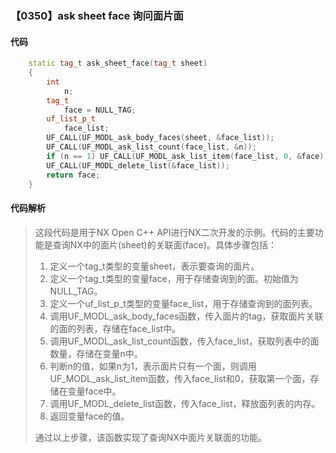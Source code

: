 ### 【0350】ask sheet face 询问面片面

#### 代码

```cpp
    static tag_t ask_sheet_face(tag_t sheet)  
    {  
        int  
            n;  
        tag_t  
            face = NULL_TAG;  
        uf_list_p_t  
            face_list;  
        UF_CALL(UF_MODL_ask_body_faces(sheet, &face_list));  
        UF_CALL(UF_MODL_ask_list_count(face_list, &n));  
        if (n == 1) UF_CALL(UF_MODL_ask_list_item(face_list, 0, &face));  
        UF_CALL(UF_MODL_delete_list(&face_list));  
        return face;  
    }

```

#### 代码解析

> 这段代码是用于NX Open C++ API进行NX二次开发的示例。代码的主要功能是查询NX中的面片(sheet)的关联面(face)。具体步骤包括：
>
> 1. 定义一个tag_t类型的变量sheet，表示要查询的面片。
> 2. 定义一个tag_t类型的变量face，用于存储查询到的面。初始值为NULL_TAG。
> 3. 定义一个uf_list_p_t类型的变量face_list，用于存储查询到的面列表。
> 4. 调用UF_MODL_ask_body_faces函数，传入面片的tag，获取面片关联的面的列表，存储在face_list中。
> 5. 调用UF_MODL_ask_list_count函数，传入face_list，获取列表中的面数量，存储在变量n中。
> 6. 判断n的值，如果n为1，表示面片只有一个面，则调用UF_MODL_ask_list_item函数，传入face_list和0，获取第一个面，存储在变量face中。
> 7. 调用UF_MODL_delete_list函数，传入face_list，释放面列表的内存。
> 8. 返回变量face的值。
>
> 通过以上步骤，该函数实现了查询NX中面片关联面的功能。
>
